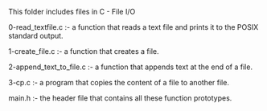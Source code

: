 This folder includes files in C - File I/O

0-read_textfile.c :- a function that reads a text file and prints it to the POSIX standard output.

1-create_file.c :- a function that creates a file.

2-append_text_to_file.c :- a function that appends text at the end of a file.

3-cp.c :- a program that copies the content of a file to another file.

main.h :- the header file that contains all these function prototypes.
